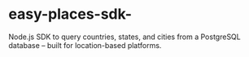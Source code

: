 # easy-places-sdk-
Node.js SDK to query countries, states, and cities from a PostgreSQL database – built for location-based platforms.
